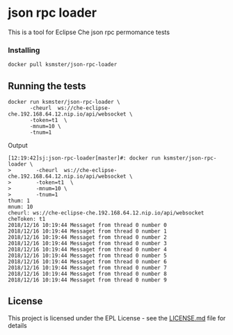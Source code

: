 # json rpc loader

This is a tool for Eclipse Che json rpc permomance tests



### Installing


```
docker pull ksmster/json-rpc-loader
```


## Running the tests
```
docker run ksmster/json-rpc-loader \
       -cheurl  ws://che-eclipse-che.192.168.64.12.nip.io/api/websocket \
       -token=t1  \
       -mnum=10 \
       -tnum=1
```
Output
```
[12:19:42]sj:json-rpc-loader[master]#: docker run ksmster/json-rpc-loader \
>        -cheurl  ws://che-eclipse-che.192.168.64.12.nip.io/api/websocket \
>        -token=t1  \
>        -mnum=10 \
>        -tnum=1
thum: 1
mnum: 10
cheurl: ws://che-eclipse-che.192.168.64.12.nip.io/api/websocket
cheToken: t1
2018/12/16 10:19:44 Messaget from thread 0 number 0
2018/12/16 10:19:44 Messaget from thread 0 number 1
2018/12/16 10:19:44 Messaget from thread 0 number 2
2018/12/16 10:19:44 Messaget from thread 0 number 3
2018/12/16 10:19:44 Messaget from thread 0 number 4
2018/12/16 10:19:44 Messaget from thread 0 number 5
2018/12/16 10:19:44 Messaget from thread 0 number 6
2018/12/16 10:19:44 Messaget from thread 0 number 7
2018/12/16 10:19:44 Messaget from thread 0 number 8
2018/12/16 10:19:44 Messaget from thread 0 number 9
```


## License

This project is licensed under the EPL License - see the [LICENSE.md](LICENSE.md) file for details
